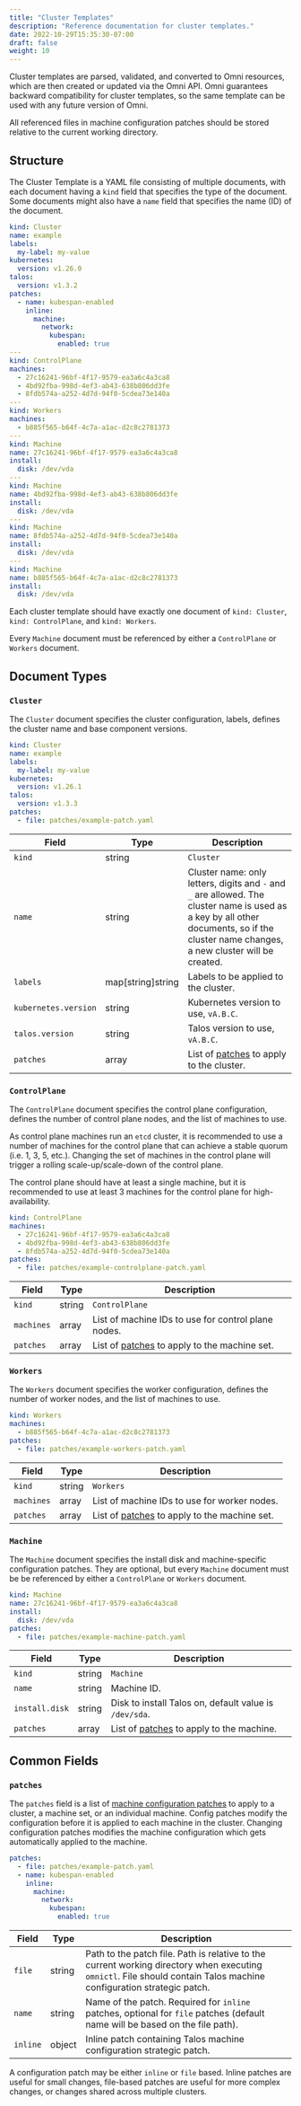 ```yaml
---
title: "Cluster Templates"
description: "Reference documentation for cluster templates."
date: 2022-10-29T15:35:30-07:00
draft: false
weight: 10
---
```


Cluster templates are parsed, validated, and converted to Omni resources, which are then created or updated via the Omni API.
Omni guarantees backward compatibility for cluster templates, so the same template can be used with any future version of Omni.

All referenced files in machine configuration patches should be stored relative to the current working directory.

## Structure

The Cluster Template is a YAML file consisting of multiple documents, with each document having a `kind` field that specifies the type of the document.
Some documents might also have a `name` field that specifies the name (ID) of the document.

```yaml
kind: Cluster
name: example
labels:
  my-label: my-value
kubernetes:
  version: v1.26.0
talos:
  version: v1.3.2
patches:
  - name: kubespan-enabled
    inline:
      machine:
        network:
          kubespan:
            enabled: true
---
kind: ControlPlane
machines:
  - 27c16241-96bf-4f17-9579-ea3a6c4a3ca8
  - 4bd92fba-998d-4ef3-ab43-638b806dd3fe
  - 8fdb574a-a252-4d7d-94f0-5cdea73e140a
---
kind: Workers
machines:
  - b885f565-b64f-4c7a-a1ac-d2c8c2781373
---
kind: Machine
name: 27c16241-96bf-4f17-9579-ea3a6c4a3ca8
install:
  disk: /dev/vda
---
kind: Machine
name: 4bd92fba-998d-4ef3-ab43-638b806dd3fe
install:
  disk: /dev/vda
---
kind: Machine
name: 8fdb574a-a252-4d7d-94f0-5cdea73e140a
install:
  disk: /dev/vda
---
kind: Machine
name: b885f565-b64f-4c7a-a1ac-d2c8c2781373
install:
  disk: /dev/vda
```

Each cluster template should have exactly one document of `kind: Cluster`, `kind: ControlPlane`, and `kind: Workers`.

Every `Machine` document must be referenced by either a `ControlPlane` or `Workers` document.

## Document Types

### `Cluster`

The `Cluster` document specifies the cluster configuration, labels, defines the cluster name and base component versions.

```yaml
kind: Cluster
name: example
labels:
  my-label: my-value
kubernetes:
  version: v1.26.1
talos:
  version: v1.3.3
patches:
  - file: patches/example-patch.yaml
```

| Field | Type | Description |
|-------|------|-------------|
| `kind` | string | `Cluster` |
| `name` | string | Cluster name: only letters, digits and `-` and `_` are allowed. The cluster name is used as a key by all other documents, so if the cluster name changes, a new cluster will be created. |
| `labels` | map[string]string | Labels to be applied to the cluster. |
| `kubernetes.version` | string | Kubernetes version to use, `vA.B.C`. |
| `talos.version` | string | Talos version to use, `vA.B.C`. |
| `patches` | array | List of [patches](#patches) to apply to the cluster. |

### `ControlPlane`

The `ControlPlane` document specifies the control plane configuration, defines the number of control plane nodes, and the list of machines to use.

As control plane machines run an `etcd` cluster, it is recommended to use a number of machines for the control plane that can achieve a stable quorum (i.e. 1, 3, 5, etc.).
Changing the set of machines in the control plane will trigger a rolling scale-up/scale-down of the control plane.

The control plane should have at least a single machine, but it is recommended to use at least 3 machines for the control plane for high-availability.

```yaml
kind: ControlPlane
machines:
  - 27c16241-96bf-4f17-9579-ea3a6c4a3ca8
  - 4bd92fba-998d-4ef3-ab43-638b806dd3fe
  - 8fdb574a-a252-4d7d-94f0-5cdea73e140a
patches:
  - file: patches/example-controlplane-patch.yaml
```

| Field | Type | Description |
|-------|------|-------------|
| `kind` | string | `ControlPlane` |
| `machines` | array | List of machine IDs to use for control plane nodes. |
| `patches` | array | List of [patches](#patches) to apply to the machine set. |

### `Workers`

The `Workers` document specifies the worker configuration, defines the number of worker nodes, and the list of machines to use.

```yaml
kind: Workers
machines:
  - b885f565-b64f-4c7a-a1ac-d2c8c2781373
patches:
  - file: patches/example-workers-patch.yaml
```

| Field | Type | Description |
|-------|------|-------------|
| `kind` | string | `Workers` |
| `machines` | array | List of machine IDs to use for worker nodes. |
| `patches` | array | List of [patches](#patches) to apply to the machine set. |

### `Machine`

The `Machine` document specifies the install disk and machine-specific configuration patches.
They are optional, but every `Machine` document must be be referenced by either a `ControlPlane` or `Workers` document.

```yaml
kind: Machine
name: 27c16241-96bf-4f17-9579-ea3a6c4a3ca8
install:
  disk: /dev/vda
patches:
  - file: patches/example-machine-patch.yaml
```

| Field | Type | Description |
|-------|------|-------------|
| `kind` | string | `Machine` |
| `name` | string | Machine ID. |
| `install.disk` | string | Disk to install Talos on, default value is `/dev/sda`. |
| `patches` | array | List of [patches](#patches) to apply to the machine. |

## Common Fields

### `patches`

The `patches` field is a list of [machine configuration patches](https://www.talos.dev/latest/talos-guides/configuration/patching/) to apply to a cluster, a machine set, or an individual machine.
Config patches modify the configuration before it is applied to each machine in the cluster.
Changing configuration patches modifies the machine configuration which gets automatically applied to the machine.

```yaml
patches:
  - file: patches/example-patch.yaml
  - name: kubespan-enabled
    inline:
      machine:
        network:
          kubespan:
            enabled: true
```

| Field | Type | Description |
|-------|------|-------------|
| `file` | string | Path to the patch file. Path is relative to the current working directory when executing `omnictl`. File should contain Talos machine configuration strategic patch. |
| `name` | string | Name of the patch. Required for `inline` patches, optional for `file` patches (default name will be based on the file path). |
| `inline` | object | Inline patch containing Talos machine configuration strategic patch.  |

A configuration patch may be either `inline` or `file` based.
Inline patches are useful for small changes, file-based patches are useful for more complex changes, or changes shared across multiple clusters.
